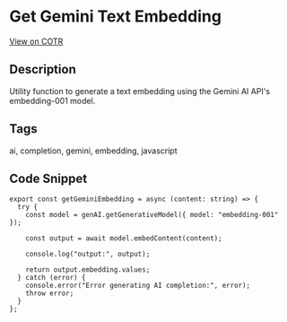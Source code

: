 # Get Gemini Text Embedding

[View on COTR](https://cotr.dev/snippet/333)

## Description
Utility function to generate a text embedding using the Gemini AI API's embedding-001 model.

## Tags
ai, completion, gemini, embedding, javascript

## Code Snippet
```
export const getGeminiEmbedding = async (content: string) => {
  try {
    const model = genAI.getGenerativeModel({ model: "embedding-001" });

    const output = await model.embedContent(content);

    console.log("output:", output);

    return output.embedding.values;
  } catch (error) {
    console.error("Error generating AI completion:", error);
    throw error;
  }
};
```
